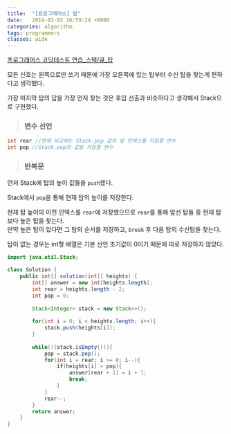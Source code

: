```yaml
---
title:  "[프로그래머스] 탑"
date:   2019-03-02 16:59:24 +0900
categories: algorithm
tags: programmers
classes: wide
---
```


[프로그래머스 코딩테스트 연습_스택/큐_탑](https://programmers.co.kr/learn/courses/30/lessons/42588)

모든 신호는 왼쪽으로만 쏘기 때문에 가장 오른쪽에 있는 탑부터 수신 탑을 찾는게 편하다고 생각했다.  
  
가장 마지막 탑의 답을 가장 먼저 찾는 것은 후입 선출과 비슷하다고 생각해서 Stack으로 구현했다.  

> ### 변수 선언

```java
int rear //현재 비교하는 Stack.pop 값의 앞 인덱스를 저장할 변수
int pop //Stack.pop의 값을 저장할 변수
```

> ### 반복문

먼저 Stack에 탑의 높이 값들을 `push`했다.  
  
Stack에서 `pop`을 통해 현재 탑의 높이를 저장한다.

현재 탑 높이의 이전 인덱스를 `rear`에 저장했으므로 `rear`를 통해 앞선 탑들 중 현재 탑보다 높은 탑을 찾는다.  
만약 높은 탑이 있다면 그 탑의 순서를 저장하고, `break` 후 다음 탑의 수신탑을 찾는다.  
  
탑이 없는 경우는 int형 배열은 기본 선언 초기값이 0이기 때문에 따로 저장하지 않았다.  

```java
import java.util.Stack;

class Solution {
    public int[] solution(int[] heights) {
        int[] answer = new int[heights.length];
        int rear = heights.length - 2;
        int pop = 0;
        
        Stack<Integer> stack = new Stack<>();
        
        for(int i = 0; i < heights.length; i++){
            stack.push(heights[i]);
        }
        
        while(!(stack.isEmpty())){
            pop = stack.pop();
            for(int i = rear; i >= 0; i--){
                if(heights[i] > pop){
                    answer[rear + 1] = i + 1;
                    break;
                }
            }
            rear--;
        }
        return answer;
    }
}
```